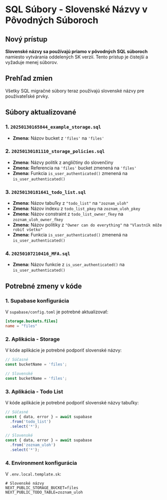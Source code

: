 # SQL Súbory - Slovenské Názvy v Pôvodných Súboroch

## Nový prístup

**Slovenské názvy sa používajú priamo v pôvodných SQL súboroch** namiesto vytvárania oddelených SK verzií. Tento prístup je čistejší a vyžaduje menej súborov.

## Prehľad zmien

Všetky SQL migračné súbory teraz používajú slovenské názvy pre používateľské prvky.

## Súbory aktualizované

### 1. `20250130165844_example_storage.sql`
- **Zmena:** Názov bucket z `'files'` na `'files'`

### 2. `20250130181110_storage_policies.sql`
- **Zmena:** Názvy politík z angličtiny do slovenčiny
- **Zmena:** Referencia na `'files'` bucket zmenená na `'files'`
- **Zmena:** Funkcia `is_user_authenticated()` zmenená na `is_user_authenticated()`

### 3. `20250130181641_todo_list.sql`
- **Zmena:** Názov tabuľky z `"todo_list"` na `"zoznam_uloh"`
- **Zmena:** Názov indexu z `todo_list_pkey` na `zoznam_uloh_pkey`
- **Zmena:** Názov constraint z `todo_list_owner_fkey` na `zoznam_uloh_owner_fkey`
- **Zmena:** Názov politiky z `"Owner can do everything"` na `"Vlastník môže robiť všetko"`
- **Zmena:** Funkcia `is_user_authenticated()` zmenená na `is_user_authenticated()`

### 4. `20250107210416_MFA.sql`
- **Zmena:** Názov funkcie z `is_user_authenticated()` na `is_user_authenticated()`

## Potrebné zmeny v kóde

### 1. Supabase konfigurácia
V `supabase/config.toml` je potrebné aktualizovať:

```toml
[storage.buckets.files]
name = "files"
```

### 2. Aplikácia - Storage
V kóde aplikácie je potrebné podporiť slovenské názvy:

```typescript
// Súčasné
const bucketName = 'files';

// Slovenské
const bucketName = 'files';
```

### 3. Aplikácia - Todo List
V kóde aplikácie je potrebné podporiť slovenské názvy tabuľky:

```typescript
// Súčasné
const { data, error } = await supabase
  .from('todo_list')
  .select('*');

// Slovenské
const { data, error } = await supabase
  .from('zoznam_uloh')
  .select('*');
```

### 4. Environment konfigurácia
V `.env.local.template.sk`:

```env
# Slovenské názvy
NEXT_PUBLIC_STORAGE_BUCKET=files
NEXT_PUBLIC_TODO_TABLE=zoznam_uloh
